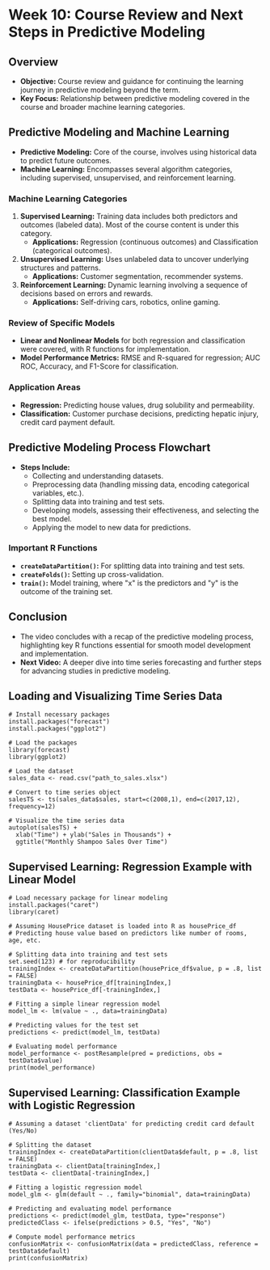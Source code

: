 # Week 10: Course Review and Next Steps in Predictive Modeling

## Overview
- **Objective:** Course review and guidance for continuing the learning journey in predictive modeling beyond the term.
- **Key Focus:** Relationship between predictive modeling covered in the course and broader machine learning categories.

## Predictive Modeling and Machine Learning
- **Predictive Modeling:** Core of the course, involves using historical data to predict future outcomes.
- **Machine Learning:** Encompasses several algorithm categories, including supervised, unsupervised, and reinforcement learning.

### Machine Learning Categories
1. **Supervised Learning:** Training data includes both predictors and outcomes (labeled data). Most of the course content is under this category.
    - **Applications:** Regression (continuous outcomes) and Classification (categorical outcomes).
2. **Unsupervised Learning:** Uses unlabeled data to uncover underlying structures and patterns.
    - **Applications:** Customer segmentation, recommender systems.
3. **Reinforcement Learning:** Dynamic learning involving a sequence of decisions based on errors and rewards.
    - **Applications:** Self-driving cars, robotics, online gaming.

### Review of Specific Models
- **Linear and Nonlinear Models** for both regression and classification were covered, with R functions for implementation.
- **Model Performance Metrics:** RMSE and R-squared for regression; AUC ROC, Accuracy, and F1-Score for classification.

### Application Areas
- **Regression:** Predicting house values, drug solubility and permeability.
- **Classification:** Customer purchase decisions, predicting hepatic injury, credit card payment default.

## Predictive Modeling Process Flowchart
- **Steps Include:**
    - Collecting and understanding datasets.
    - Preprocessing data (handling missing data, encoding categorical variables, etc.).
    - Splitting data into training and test sets.
    - Developing models, assessing their effectiveness, and selecting the best model.
    - Applying the model to new data for predictions.

### Important R Functions
- **`createDataPartition()`:** For splitting data into training and test sets.
- **`createFolds()`:** Setting up cross-validation.
- **`train()`:** Model training, where "x" is the predictors and "y" is the outcome of the training set.

## Conclusion
- The video concludes with a recap of the predictive modeling process, highlighting key R functions essential for smooth model development and implementation.
- **Next Video:** A deeper dive into time series forecasting and further steps for advancing studies in predictive modeling.

## Loading and Visualizing Time Series Data
```
# Install necessary packages
install.packages("forecast")
install.packages("ggplot2")

# Load the packages
library(forecast)
library(ggplot2)

# Load the dataset
sales_data <- read.csv("path_to_sales.xlsx")

# Convert to time series object
salesTS <- ts(sales_data$sales, start=c(2008,1), end=c(2017,12), frequency=12)

# Visualize the time series data
autoplot(salesTS) +
  xlab("Time") + ylab("Sales in Thousands") +
  ggtitle("Monthly Shampoo Sales Over Time")

```

## Supervised Learning: Regression Example with Linear Model
```
# Load necessary package for linear modeling
install.packages("caret")
library(caret)

# Assuming HousePrice dataset is loaded into R as housePrice_df
# Predicting house value based on predictors like number of rooms, age, etc.

# Splitting data into training and test sets
set.seed(123) # for reproducibility
trainingIndex <- createDataPartition(housePrice_df$value, p = .8, list = FALSE)
trainingData <- housePrice_df[trainingIndex,]
testData <- housePrice_df[-trainingIndex,]

# Fitting a simple linear regression model
model_lm <- lm(value ~ ., data=trainingData)

# Predicting values for the test set
predictions <- predict(model_lm, testData)

# Evaluating model performance
model_performance <- postResample(pred = predictions, obs = testData$value)
print(model_performance)
```

## Supervised Learning: Classification Example with Logistic Regression
```
# Assuming a dataset 'clientData' for predicting credit card default (Yes/No)

# Splitting the dataset
trainingIndex <- createDataPartition(clientData$default, p = .8, list = FALSE)
trainingData <- clientData[trainingIndex,]
testData <- clientData[-trainingIndex,]

# Fitting a logistic regression model
model_glm <- glm(default ~ ., family="binomial", data=trainingData)

# Predicting and evaluating model performance
predictions <- predict(model_glm, testData, type="response")
predictedClass <- ifelse(predictions > 0.5, "Yes", "No")

# Compute model performance metrics
confusionMatrix <- confusionMatrix(data = predictedClass, reference = testData$default)
print(confusionMatrix)
```